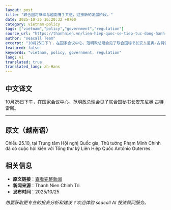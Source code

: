 ```yaml
---
layout: post
title: "联合国将继续与越南携手共进，迎接新的发展阶段。"
date: 2025-10-25 16:20:32 +0700
category: vietnam-policy
tags: ["vietnam","policy","government","regulation"]
source_url: "https://thanhnien.vn/lien-hiep-quoc-se-tiep-tuc-dong-hanh-cung-viet-nam-trong-giai-doan-phat-trien-moi-185251025200255132.htm"
author: "seacall Team"
excerpt: "10月25日下午，在国家会议中心，范明政总理会见了联合国秘书长安东尼奥·古特雷斯。..."
featured: false
keywords: "vietnam, policy, government, regulation"
lang: vi
translated: true
translated_lang: zh-Hans
---
```


## 中文译文

10月25日下午，在国家会议中心，范明政总理会见了联合国秘书长安东尼奥·古特雷斯。

---

## 原文（越南语）

Chiều 25.10, tại Trung t&acirc;m Hội nghị Quốc gia, Thủ tướng Phạm Minh Ch&iacute;nh đ&atilde; c&oacute; cuộc hội kiến với Tổng thư k&yacute; Li&ecirc;n Hiệp Quốc Ant&oacute;nio Guterres.

## 相关信息

- **原文链接**：[查看完整新闻](https://thanhnien.vn/lien-hiep-quoc-se-tiep-tuc-dong-hanh-cung-viet-nam-trong-giai-doan-phat-trien-moi-185251025200255132.htm)
- **新闻来源**：Thanh Nien Chinh Tri
- **发布时间**：2025/10/25

*想要获取更专业的投资分析和建议？欢迎体验 seacall AI 投资顾问服务。*